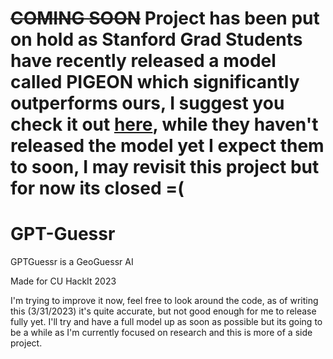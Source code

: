 # ~~COMING SOON~~ Project has been put on hold as Stanford Grad Students have recently released a model called PIGEON which significantly outperforms ours, I suggest you check it out [here](https://twitter.com/lkshaas/status/1657422053031411713), while they haven't released the model yet I expect them to soon, I may revisit this project but for now its closed =(
# GPT-Guessr
GPTGuessr is a GeoGuessr AI

Made for CU HackIt 2023

I'm trying to improve it now, feel free to look around the code, as of writing this (3/31/2023) it's quite accurate, but not good enough for me to release fully yet. I'll try and have a full model up as soon as possible but its going to be a while as I'm currently focused on research and this is more of a side project.
